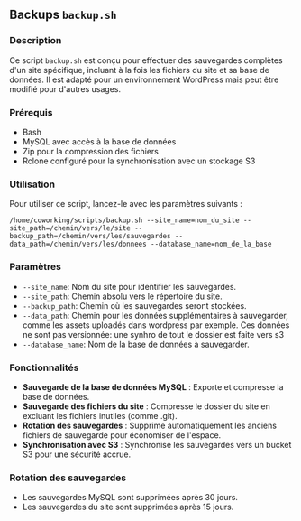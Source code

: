 ## Backups `backup.sh`

### Description
Ce script `backup.sh` est conçu pour effectuer des sauvegardes complètes d'un site spécifique, incluant à la fois les fichiers du site et sa base de données. Il est adapté pour un environnement WordPress mais peut être modifié pour d'autres usages.

### Prérequis
- Bash
- MySQL avec accès à la base de données
- Zip pour la compression des fichiers
- Rclone configuré pour la synchronisation avec un stockage S3

### Utilisation
Pour utiliser ce script, lancez-le avec les paramètres suivants :

```
/home/coworking/scripts/backup.sh --site_name=nom_du_site --site_path=/chemin/vers/le/site --backup_path=/chemin/vers/les/sauvegardes --data_path=/chemin/vers/les/donnees --database_name=nom_de_la_base
```

### Paramètres
- `--site_name`: Nom du site pour identifier les sauvegardes.
- `--site_path`: Chemin absolu vers le répertoire du site.
- `--backup_path`: Chemin où les sauvegardes seront stockées.
- `--data_path`: Chemin pour les données supplémentaires à sauvegarder, comme les assets uploadés dans wordpress par exemple. Ces données ne sont pas versionnée: une synhro de tout le dossier est faite vers s3
- `--database_name`: Nom de la base de données à sauvegarder.

### Fonctionnalités
- **Sauvegarde de la base de données MySQL** : Exporte et compresse la base de données.
- **Sauvegarde des fichiers du site** : Compresse le dossier du site en excluant les fichiers inutiles (comme .git).
- **Rotation des sauvegardes** : Supprime automatiquement les anciens fichiers de sauvegarde pour économiser de l'espace.
- **Synchronisation avec S3** : Synchronise les sauvegardes vers un bucket S3 pour une sécurité accrue.

### Rotation des sauvegardes
- Les sauvegardes MySQL sont supprimées après 30 jours.
- Les sauvegardes du site sont supprimées après 15 jours.
